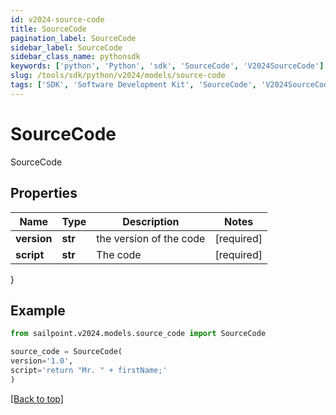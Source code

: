 ```yaml
---
id: v2024-source-code
title: SourceCode
pagination_label: SourceCode
sidebar_label: SourceCode
sidebar_class_name: pythonsdk
keywords: ['python', 'Python', 'sdk', 'SourceCode', 'V2024SourceCode']
slug: /tools/sdk/python/v2024/models/source-code
tags: ['SDK', 'Software Development Kit', 'SourceCode', 'V2024SourceCode']
---
```


# SourceCode

SourceCode

## Properties

| Name        | Type    | Description             | Notes      |
| ----------- | ------- | ----------------------- | ---------- |
| **version** | **str** | the version of the code | [required] |
| **script**  | **str** | The code                | [required] |

}

## Example

```python
from sailpoint.v2024.models.source_code import SourceCode

source_code = SourceCode(
version='1.0',
script='return "Mr. " + firstName;'
)

```

[[Back to top]](#)
